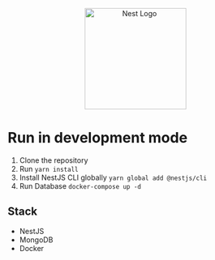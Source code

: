 <p align="center">
  <a href="http://nestjs.com/" target="blank"><img src="https://nestjs.com/img/logo-small.svg" width="200" alt="Nest Logo" /></a>
</p>

# Run in development mode

1. Clone the repository
2. Run `yarn install`
3. Install NestJS CLI globally `yarn global add @nestjs/cli`
4. Run Database `docker-compose up -d`

## Stack

- NestJS
- MongoDB
- Docker
